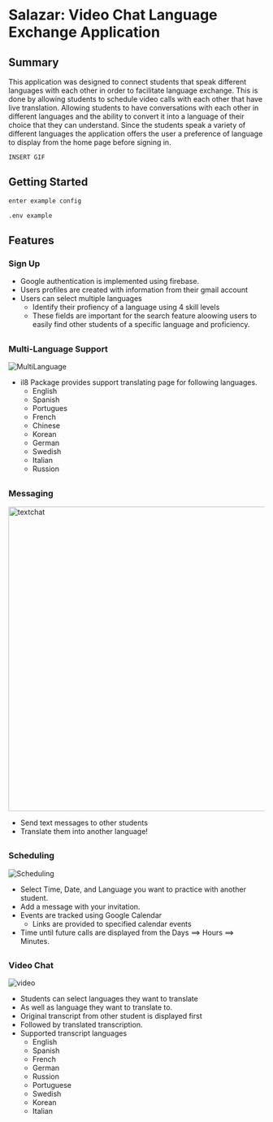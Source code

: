# Salazar: Video Chat Language Exchange Application

## Summary
   This application was designed to connect students that speak different languages with each other in order to facilitate language exchange. This is done by allowing students to schedule video calls with each other that have live translation. Allowing students to have conversations with each other in different languages and the ability to convert it into a language of their choice that they can understand. 
   Since the students speak a variety of different languages the application offers the user a preference of language to display from the home page before signing in.
   ```
   INSERT GIF
   ```
## Getting Started
```Config.js
enter example config
```
```.env
.env example
```
## Features
### Sign Up
   - Google authentication is implemented using firebase.
   - Users profiles are created with information from their gmail account
   - Users can select multiple languages
       - Identify their profiency of a language using 4 skill levels
       - These fields are important for the search feature aloowing users to easily find other students of a specific language and proficiency.  
##
### Multi-Language Support
![MultiLanguage](https://user-images.githubusercontent.com/52953412/146631558-baddffca-3dcb-44df-aed3-d93d90e1c3f7.png)
 - il8 Package provides support translating page for following languages.
     - English
     - Spanish
     - Portugues
     - French
     - Chinese
     - Korean
     - German
     - Swedish
     - Italian
     - Russion
##
### Messaging

<img width="599" alt="textchat" src="https://user-images.githubusercontent.com/52953412/146631743-68712285-43bc-414d-925b-871503b19b8d.png">

 - Send text messages to other students
 - Translate them into another language!
##
### Scheduling
![Scheduling](https://user-images.githubusercontent.com/52953412/146631560-0e51f1b6-eac2-4d52-8060-05bc2563e7cb.png)
- Select Time, Date, and Language you want to practice with another student.
- Add a message with your invitation.
- Events are tracked using Google Calendar
    - Links are provided to specified calendar events
- Time until future calls are displayed from the Days ==> Hours ==> Minutes.
##
### Video Chat
![video](https://user-images.githubusercontent.com/52953412/146631667-4cf25b52-529b-4807-8033-5b4884988ad5.png)
- Students can select languages they want to translate
- As well as language they want to translate to.
- Original transcript from other student is displayed first
- Followed by translated transcription.
- Supported transcript languages
    - English
    - Spanish
    - French
    - German
    - Russion
    - Portuguese
    - Swedish
    - Korean
    - Italian
